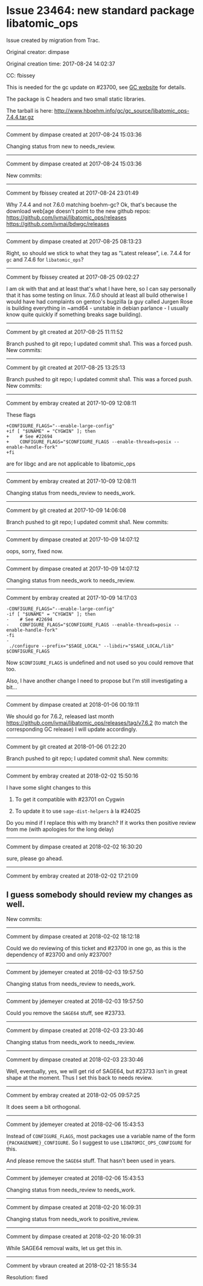 # Issue 23464: new standard package libatomic_ops

Issue created by migration from Trac.

Original creator: dimpase

Original creation time: 2017-08-24 14:02:37

CC:  fbissey

This is needed for the gc update on #23700, 
see [GC website](http://www.hboehm.info/gc/) for details.

The package is C headers and two small static libraries.

The tarball is here: http://www.hboehm.info/gc/gc_source/libatomic_ops-7.4.4.tar.gz


---

Comment by dimpase created at 2017-08-24 15:03:36

Changing status from new to needs_review.


---

Comment by dimpase created at 2017-08-24 15:03:36

New commits:


---

Comment by fbissey created at 2017-08-24 23:01:49

Why 7.4.4 and not 7.6.0 matching boehm-gc? Ok, that's because the download web[age doesn't point to the new github repos:
https://github.com/ivmai/libatomic_ops/releases
https://github.com/ivmai/bdwgc/releases


---

Comment by dimpase created at 2017-08-25 08:13:23

Right, so should we stick to what they tag as "Latest release", i.e. 7.4.4 for `gc` and 
7.4.6 for `libatomic_ops`?


---

Comment by fbissey created at 2017-08-25 09:02:27

I am ok with that and at least that's what I have here, so I can say personally that it has some testing on linux. 7.6.0 should at least all build otherwise I would have had complaints on gentoo's bugzilla (a guy called Jurgen Rose is building everything in ~amd64 - unstable in debian parlance - I usually know quite quickly if something breaks sage building).


---

Comment by git created at 2017-08-25 11:11:52

Branch pushed to git repo; I updated commit sha1. This was a forced push. New commits:


---

Comment by git created at 2017-08-25 13:25:13

Branch pushed to git repo; I updated commit sha1. This was a forced push. New commits:


---

Comment by embray created at 2017-10-09 12:08:11

These flags

```
+CONFIGURE_FLAGS="--enable-large-config"
+if [ "$UNAME" = "CYGWIN" ]; then
+    # See #22694
+    CONFIGURE_FLAGS="$CONFIGURE_FLAGS --enable-threads=posix --enable-handle-fork"
+fi
```

are for libgc and are not applicable to libatomic_ops


---

Comment by embray created at 2017-10-09 12:08:11

Changing status from needs_review to needs_work.


---

Comment by git created at 2017-10-09 14:06:08

Branch pushed to git repo; I updated commit sha1. New commits:


---

Comment by dimpase created at 2017-10-09 14:07:12

oops, sorry, fixed now.


---

Comment by dimpase created at 2017-10-09 14:07:12

Changing status from needs_work to needs_review.


---

Comment by embray created at 2017-10-09 14:17:03


```
-CONFIGURE_FLAGS="--enable-large-config"
-if [ "$UNAME" = "CYGWIN" ]; then
-    # See #22694
-    CONFIGURE_FLAGS="$CONFIGURE_FLAGS --enable-threads=posix --enable-handle-fork"
-fi
-
 ./configure --prefix="$SAGE_LOCAL" --libdir="$SAGE_LOCAL/lib" $CONFIGURE_FLAGS
```


Now `$CONFIGURE_FLAGS` is undefined and not used so you could remove that too.

Also, I have another change I need to propose but I'm still investigating a bit...


---

Comment by dimpase created at 2018-01-06 00:19:11

We should go for 7.6.2, released last month
https://github.com/ivmai/libatomic_ops/releases/tag/v7.6.2
(to match the corresponding GC release)
I will update accordingly.


---

Comment by git created at 2018-01-06 01:22:20

Branch pushed to git repo; I updated commit sha1. New commits:


---

Comment by embray created at 2018-02-02 15:50:16

I have some slight changes to this

1) To get it compatible with #23701 on Cygwin

2) To update it to use `sage-dist-helpers` à la #24025

Do you mind if I replace this with my branch?  If it works then positive review from me (with apologies for the long delay)


---

Comment by dimpase created at 2018-02-02 16:30:20

sure, please go ahead.


---

Comment by embray created at 2018-02-02 17:21:09

I guess somebody should review my changes as well.
----
New commits:


---

Comment by dimpase created at 2018-02-02 18:12:18

Could we do reviewing of this ticket and #23700 in one go, as this is the dependency of #23700 and only #23700?


---

Comment by jdemeyer created at 2018-02-03 19:57:50

Changing status from needs_review to needs_work.


---

Comment by jdemeyer created at 2018-02-03 19:57:50

Could you remove the `SAGE64` stuff, see #23733.


---

Comment by dimpase created at 2018-02-03 23:30:46

Changing status from needs_work to needs_review.


---

Comment by dimpase created at 2018-02-03 23:30:46

Well, eventually, yes, we will get rid of SAGE64, but #23733 isn't in great shape at the moment. Thus I set this back to needs review.


---

Comment by embray created at 2018-02-05 09:57:25

It does seem a bit orthogonal.


---

Comment by jdemeyer created at 2018-02-06 15:43:53

Instead of `CONFIGURE_FLAGS`, most packages use a variable name of the form `{PACKAGENAME}_CONFIGURE`. So I suggest to use `LIBATOMIC_OPS_CONFIGURE` for this.

And please remove the `SAGE64` stuff. That hasn't been used in years.


---

Comment by jdemeyer created at 2018-02-06 15:43:53

Changing status from needs_review to needs_work.


---

Comment by dimpase created at 2018-02-20 16:09:31

Changing status from needs_work to positive_review.


---

Comment by dimpase created at 2018-02-20 16:09:31

While SAGE64 removal waits, let us get this in.


---

Comment by vbraun created at 2018-02-21 18:55:34

Resolution: fixed
